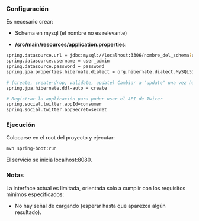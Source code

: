 ### Configuración

Es necesario crear:
- Schema en mysql (el nombre no es relevante)

- **/src/main/resources/application.properties**:
```sh
spring.datasource.url = jdbc:mysql://localhost:3306/nombre_del_schema?useSSL=false
spring.datasource.username = user_admin
spring.datasource.password = password
spring.jpa.properties.hibernate.dialect = org.hibernate.dialect.MySQL5InnoDBDialect

# (create, create-drop, validate, update) Cambiar a "update" una vez haya arrancado por primera vez.
spring.jpa.hibernate.ddl-auto = create

# Registrar la applicación para poder usar el API de Twiter
spring.social.twitter.appId=consumer
spring.social.twitter.appSecret=secret
```
### Ejecución
Colocarse en el root del proyecto y ejecutar:
```sh
mvn spring-boot:run
```
El servicio se inicia localhost:8080.

### Notas
La interface actual es limitada, orientada solo a cumplir con los requisitos minimos especificados:

- No hay señal de cargando (esperar hasta que aparezca algún resultado).
